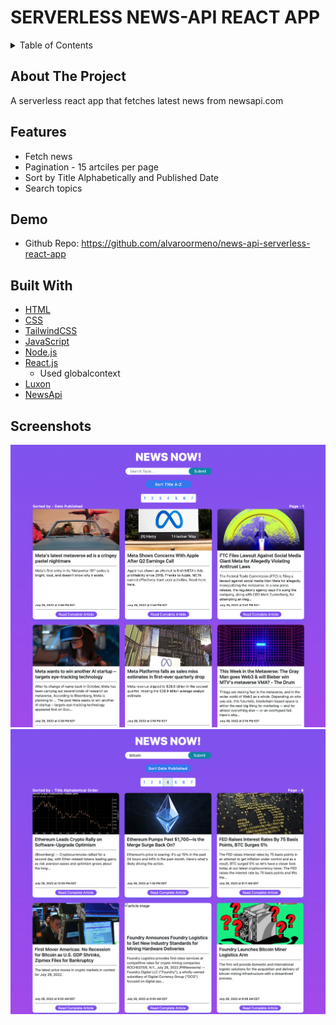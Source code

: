 # SERVERLESS NEWS-API REACT APP

<!-- TABLE OF CONTENTS -->
<details>
  <summary>Table of Contents</summary>

- [About The Project](#about-the-project)
- [Features](#features)
- [Demo](#demo)
- [Built With](#built-with)
- [Screenshots](#screenshots)
</details>

## About The Project

A serverless react app that fetches latest news from newsapi.com

## Features

- Fetch news
- Pagination - 15 artciles per page
- Sort by Title Alphabetically and Published Date
- Search topics

## Demo

- Github Repo: https://github.com/alvaroormeno/news-api-serverless-react-app

## Built With

- [HTML](https://developer.mozilla.org/en-US/docs/Web/HTML)
- [CSS](https://developer.mozilla.org/en-US/docs/Web/CSS)
- [TailwindCSS](https://tailwindcss.com/)
- [JavaScript](https://developer.mozilla.org/en-US/docs/Web/JavaScript)
- [Node.js](https://nodejs.org/en/about/)
- [React.js](https://reactjs.org/)
  - Used globalcontext
- [Luxon](https://moment.github.io/luxon/#/)
- [NewsApi](https://newsapi.org/)

## Screenshots

![Screenshot 1](src/assets/screenshot1.png)
![Screenshot 2](src/assets/screenshot2.png)
